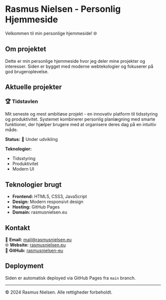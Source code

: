 # Rasmus Nielsen - Personlig Hjemmeside

Velkommen til min personlige hjemmeside! 🌐

## Om projektet

Dette er min personlige hjemmeside hvor jeg deler mine projekter og interesser. Siden er bygget med moderne webtekologier og fokuserer på god brugeroplevelse.

## Aktuelle projekter

### 🏆 Tidstavlen
Mit seneste og mest ambitiøse projekt - en innovativ platform til tidsstyring og produktivitet. Systemet kombinerer personlig planlægning med smarte funktioner, der hjælper brugere med at organisere deres dag på en intuitiv måde.

**Status:** 🚧 Under udvikling

**Teknologier:**
- Tidsstyring
- Produktivitet  
- Modern UI

## Teknologier brugt

- **Frontend:** HTML5, CSS3, JavaScript
- **Design:** Modern responsivt design
- **Hosting:** GitHub Pages
- **Domain:** rasmusnielsen.eu

## Kontakt

📧 **Email:** mail@rasmusnielsen.eu  
🌐 **Website:** [rasmusnielsen.eu](https://rasmusnielsen.eu)  
💼 **GitHub:** [rasmusnielsen-eu](https://github.com/rasmusnielsen-eu)

## Deployment

Siden er automatisk deployed via GitHub Pages fra `main` branch.

---

© 2024 Rasmus Nielsen. Alle rettigheder forbeholdt. 